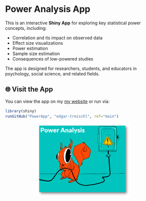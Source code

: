 
# Power Analysis App

This is an interactive **Shiny App** for exploring key statistical power
concepts, including:

- Correlation and its impact on observed data
- Effect size visualizations
- Power estimation
- Sample size estimation
- Consequences of low-powered studies

The app is designed for researchers, students, and educators in
psychology, social science, and related fields.

## 🌐 Visit the App

You can view the app on my [my
website](http://edgar-treischl.de/projects) or run via:

``` r
library(shiny)
runGitHub("PowerApp", "edgar-treischl", ref="main")
```

<center>

<img src="www/images/PowerAnalysis.png" alt="Edgar Treischl - Power Analysis App" width="60%"/>
</center>
